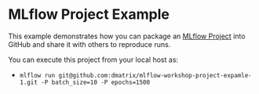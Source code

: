 # MLflow Project Example 
This example demonstrates how you can package an [MLflow Project](https://mlflow.org/docs/latest/projects.html) into GitHub and share it with 
others to reproduce runs.

You can execute this project from your local host as:

* ```mlflow run git@github.com:dmatrix/mlflow-workshop-project-expamle-1.git -P batch_size=10 -P epochs=1500```
